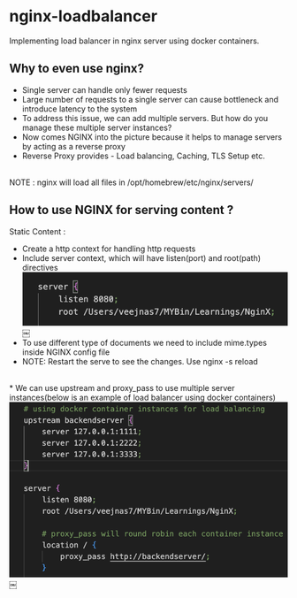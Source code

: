 # nginx-loadbalancer 

Implementing load balancer in nginx server using docker containers. 

## Why to even use nginx?

* Single server can handle only fewer requests
* Large number of requests to a single server can cause bottleneck and introduce latency to the system
* To address this issue, we can add multiple servers. But how do you manage these multiple server instances?
* Now comes NGINX into the picture because it helps to manage servers by acting as a reverse proxy
* Reverse Proxy provides - Load balancing, Caching, TLS Setup etc. 
<br/>
NOTE : nginx will load all files in /opt/homebrew/etc/nginx/servers/
<br/>

## How to use NGINX for serving content ?

Static Content : 
* Create a http context for handling http requests
* Include server context, which will have listen(port) and root(path) directives 
<img src="https://github.com/SanjeevYadavcr7/nginx-container/blob/main/nginx-location.png" />￼
 
* To use different type of documents we need to include mime.types inside NGINX config file
*  NOTE: Restart the serve to see the changes. Use nginx -s reload 
 <br/>
 <br/>
* We can use upstream and proxy_pass to use multiple server instances(below is an example of load balancer using docker containers) 
<img src="https://github.com/SanjeevYadavcr7/nginx-container/blob/main/docker-container.png" />￼
